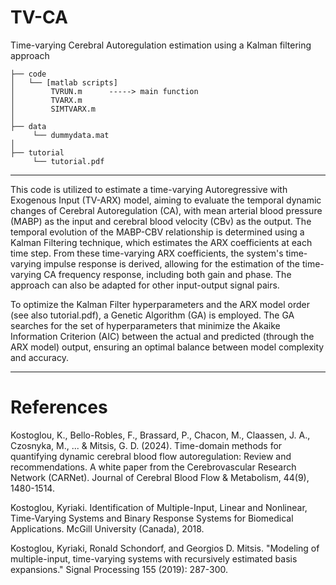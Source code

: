 # TV-CA
Time-varying Cerebral Autoregulation estimation using a Kalman filtering approach
```
├── code
│   └── [matlab scripts]
│        TVRUN.m      -----> main function
│        TVARX.m
│        SIMTVARX.m  
│
├── data
     └── dummydata.mat
│
├── tutorial
     └── tutorial.pdf
```
_______________________________________________________________________________________________________________________________________________________________________________

This code is utilized to estimate a time-varying Autoregressive with Exogenous Input (TV-ARX) model, aiming to evaluate the temporal dynamic changes of Cerebral Autoregulation (CA), with mean arterial blood pressure (MABP) as the input and cerebral blood velocity (CBv) as the output. The temporal evolution of the MABP-CBV relationship is determined using a Kalman Filtering technique, which estimates the ARX coefficients at each time step. From these time-varying ARX coefficients, the system's time-varying impulse response is derived, allowing for the estimation of the time-varying CA frequency response, including both gain and phase. The approach can also be adapted for other input-output signal pairs. 

To optimize the Kalman Filter hyperparameters and the ARX model order (see also tutorial.pdf), a Genetic Algorithm (GA) is employed. The GA searches for the set of hyperparameters that minimize the Akaike Information Criterion (AIC) between the actual and predicted (through the ARX model) output, ensuring an optimal balance between model complexity and accuracy.

_________________________________________________________________________________________________________________________________________________________________________________
# References

Kostoglou, K., Bello-Robles, F., Brassard, P., Chacon, M., Claassen, J. A., Czosnyka, M., ... & Mitsis, G. D. (2024). Time-domain methods for quantifying dynamic cerebral blood flow autoregulation: Review and recommendations. A white paper from the Cerebrovascular Research Network (CARNet). Journal of Cerebral Blood Flow & Metabolism, 44(9), 1480-1514.

Kostoglou, Kyriaki. Identification of Multiple-Input, Linear and Nonlinear, Time-Varying Systems and Binary Response Systems for Biomedical Applications. McGill University (Canada), 2018.

Kostoglou, Kyriaki, Ronald Schondorf, and Georgios D. Mitsis. "Modeling of multiple-input, time-varying systems with recursively estimated basis expansions." Signal Processing 155 (2019): 287-300.


